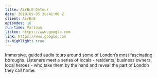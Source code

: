 ```yaml
---
title: AirBnB Detour
date: 2019-09-05 20:41:00 Z
client: AirBnB
episodes: 10
run-time: Various
listen: https://www.google.com
link: https://www.google.com
is-highlight: true
---
```


Immersive, guided audio tours around some of London’s most fascinating boroughs. Listeners meet a series of locals - residents, business owners, local heroes - who take them by the hand and reveal the part of London they call home.